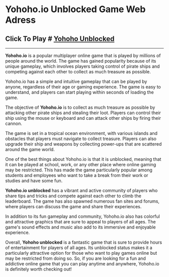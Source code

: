 # Yohoho.io Unblocked Game Web Adress

## Click To Play # [Yohoho Unblocked](https://yohoho4.com)

-------------------------------
**Yohoho.io** is a popular multiplayer online game that is played by millions of people around the world. The game has gained popularity because of its unique gameplay, which involves players taking control of pirate ships and competing against each other to collect as much treasure as possible.

Yohoho.io has a simple and intuitive gameplay that can be played by anyone, regardless of their age or gaming experience. The game is easy to understand, and players can start playing within seconds of loading the game.

The objective of **Yohoho.io** is to collect as much treasure as possible by attacking other pirate ships and stealing their loot. Players can control their ship using the mouse or keyboard and can attack other ships by firing their cannon.

The game is set in a tropical ocean environment, with various islands and obstacles that players must navigate to collect treasure. Players can also upgrade their ship and weapons by collecting power-ups that are scattered around the game world.

One of the best things about Yohoho.io is that it is unblocked, meaning that it can be played at school, work, or any other place where online gaming may be restricted. This has made the game particularly popular among students and employees who want to take a break from their work or studies and have some fun.

**Yohoho.io unblocked** has a vibrant and active community of players who share tips and tricks and compete against each other to climb the leaderboard. The game has also spawned numerous fan sites and forums, where players can discuss the game and share their experiences.

In addition to its fun gameplay and community, Yohoho.io also has colorful and attractive graphics that are sure to appeal to players of all ages. The game's sound effects and music also add to its immersive and enjoyable experience.

Overall, **Yohoho unblocked** is a fantastic game that is sure to provide hours of entertainment for players of all ages. Its unblocked status makes it a particularly attractive option for those who want to play games online but may be restricted from doing so. So, if you are looking for a fun and addictive online game that you can play anytime and anywhere, Yohoho.io is definitely worth checking out!

